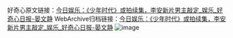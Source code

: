 好奇心原文链接：[今日娱乐：《少年时代》或拍续集，李安新片男主敲定_娱乐_好奇心日报-晏文静](https://www.qdaily.com/articles/6821.html)
WebArchive归档链接：[今日娱乐：《少年时代》或拍续集，李安新片男主敲定_娱乐_好奇心日报-晏文静](http://web.archive.org/web/20190623171439/https://www.qdaily.com/articles/6821.html)
![image](http://ww3.sinaimg.cn/large/007d5XDply1g3wb61w0cgj30u03kb4qp)